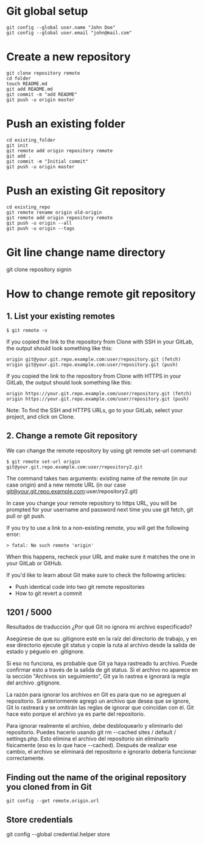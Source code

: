 # Git global setup
```
git config --global user.name "John Doe"
git config --global user.email "john@mail.com" 
```

# Create a new repository
```
git clone repository remote
cd folder
touch README.md
git add README.md
git commit -m "add README"
git push -u origin master
```

# Push an existing folder
```
cd existing_folder
git init
git remote add origin repository remote
git add .
git commit -m "Initial commit"
git push -u origin master 
```

# Push an existing Git repository
```
cd existing_repo
git remote rename origin old-origin
git remote add origin repository remote
git push -u origin --all
git push -u origin --tags 
```

# Git line change name directory
git clone repository signin

# How to change remote git repository
## 1. List your existing remotes
```
$ git remote -v
```
If you copied the link to the repository from Clone with SSH in your GitLab, the output should look something like this:
```
origin git@your.git.repo.example.com:user/repository.git (fetch)
origin git@your.git.repo.example.com:user/repository.git (push)
```
If you copied the link to the repository from Clone with HTTPS in your GitLab, the output should look something like this:

```
origin https://your.git.repo.example.com/user/repository.git (fetch)
origin https://your.git.repo.example.com/user/repository.git (push)
```

Note: To find the SSH and HTTPS URLs, go to your GitLab, select your project, and click on Clone.

## 2. Change a remote Git repository
We can change the remote repository by using git remote set-url command:
```
$ git remote set-url origin git@your.git.repo.example.com:user/repository2.git
```
The command takes two arguments: existing name of the remote (in our case origin) and a new remote URL (in our case git@your.git.repo.example.com:user/repository2.git)

In case you change your remote repository to https URL, you will be prompted for your username and password next time you use git fetch, git pull or git push.

If you try to use a link to a non-existing remote, you will get the following error:

```
> fatal: No such remote 'origin'
```
When this happens, recheck your URL and make sure it matches the one in your GitLab or GitHub.

If you'd like to learn about Git make sure to check the following articles:

- Push identical code into two git remote repositories
- How to git revert a commit

## 1201 / 5000
Resultados de traducción
¿Por qué Git no ignora mi archivo especificado?  

Asegúrese de que su .gitignore esté en la raíz del directorio de trabajo, y en ese directorio ejecute git status y copie la ruta al archivo desde la salida de estado y péguelo en .gitignore.  

Si eso no funciona, es probable que Git ya haya rastreado tu archivo. Puede confirmar esto a través de la salida de git status. Si el archivo no aparece en la sección "Archivos sin seguimiento", Git ya lo rastrea e ignorará la regla del archivo .gitignore.  

La razón para ignorar los archivos en Git es para que no se agreguen al repositorio. Si anteriormente agregó un archivo que desea que se ignore, Git lo rastreará y se omitirán las reglas de ignorar que coincidan con él. Git hace esto porque el archivo ya es parte del repositorio.  

Para ignorar realmente el archivo, debe desbloquearlo y eliminarlo del repositorio. Puedes hacerlo usando git rm --cached sites / default / settings.php. Esto elimina el archivo del repositorio sin eliminarlo físicamente (eso es lo que hace --cached). Después de realizar ese cambio, el archivo se eliminará del repositorio e ignorarlo debería funcionar correctamente.   


## Finding out the name of the original repository you cloned from in Git
```
git config --get remote.origin.url
```

## Store credentials
git config --global credential.helper store
